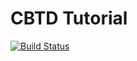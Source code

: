 # CBTD Tutorial

[![Build Status](https://drone.io/github.com/kojoidrissa/pycon-tutorial-cbtd/status.png)](https://drone.io/github.com/kojoidrissa/pycon-tutorial-cbtd/latest)